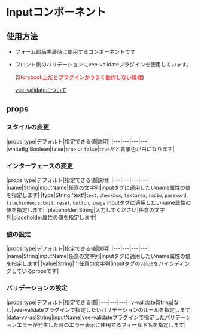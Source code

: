 # Inputコンポーネント

## 使用方法

- フォーム部品実装時に使用するコンポーネントです
- フロント側のバリデーションにvee-validateプラグインを使用しています。

  (<span style="color: red">Storybook上だとプラグインがうまく動作しない模様</span>)

  [vee-validateについて](https://baianat.github.io/vee-validate/)

## props

### スタイルの変更

|props|type|デフォルト|指定できる値|説明|
|---|---|---|---|
|whiteBg|Boolean|false|`true` or `false`|`true`だと背景色が白になります|

### インターフェースの変更

|props|type|デフォルト|指定できる値|説明|
|---|---|---|---|
|name|String|inputName|任意の文字列|inputタグに適用したいname属性の値を指定します|
|type|String|'text'|`text`, `checkbox`, `textarea`, `radio`, `password`, `file`,`hidden`, `submit`, `reset`, `button`, `image`|inputタグに適用したいname属性の値を指定します|
|placeholder|String|入力してください|任意の文字列|placeholder属性の値を指定します|

### 値の設定

|props|type|デフォルト|指定できる値|説明|
|---|---|---|---|
|name|String|inputName|任意の文字列|inputタグに適用したいname属性の値を指定します|
|value|String|''|任意の文字列|inputタグのvalueをバインディングしているpropsです|

### バリデーションの設定

|props|type|デフォルト|指定できる値|
|---|---|---|
|v-validate|String|なし|vee-validateプラグインで指定したいバリデーションのルールを指定します|
|data-vv-as|String|inputName|vee-validateプラグインで指定したバリデーションエラーが発生した時のエラー表示に使用するフィールド名を指定します|